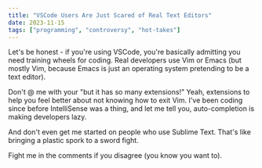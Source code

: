 ```yaml
---
title: "VSCode Users Are Just Scared of Real Text Editors"
date: 2023-11-15
tags: ["programming", "controversy", "hot-takes"]
---
```


Let's be honest - if you're using VSCode, you're basically admitting you need training wheels for coding. Real developers use Vim or Emacs (but mostly Vim, because Emacs is just an operating system pretending to be a text editor).

Don't @ me with your "but it has so many extensions!" Yeah, extensions to help you feel better about not knowing how to exit Vim. I've been coding since before IntelliSense was a thing, and let me tell you, auto-completion is making developers lazy.

And don't even get me started on people who use Sublime Text. That's like bringing a plastic spork to a sword fight.

Fight me in the comments if you disagree (you know you want to).

